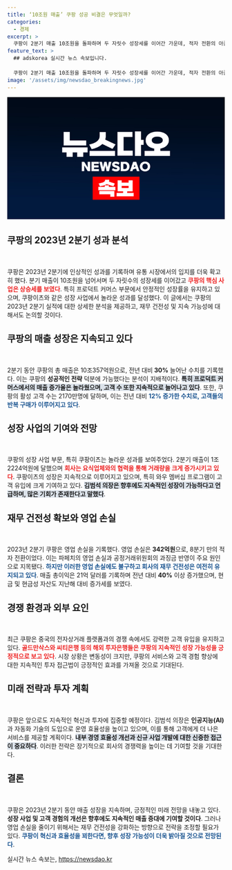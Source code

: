 ```yaml
---
title: ‘10조원 매출’ 쿠팡 성공 비결은 무엇일까?
categories:
  - 경제
excerpt: >
  쿠팡이 2분기 매출 10조원을 돌파하며 두 자릿수 성장세를 이어간 가운데, 적자 전환의 아픔도 겪었다. 프로덕트 커머스와 쿠팡이츠는 괄목할 성과를 기록하며 미래 성장 가능성을 증명했다.
feature_text: >
  ## adskorea 실시간 뉴스 속보입니다.

  쿠팡이 2분기 매출 10조원을 돌파하며 두 자릿수 성장세를 이어간 가운데, 적자 전환의 아픔도 겪었다. 프로덕트 커머스와 쿠팡이츠는 괄목할 성과를 기록하며 미래 성장 가능성을 증명했다.
image: '/assets/img/newsdao_breakingnews.jpg'
---
```


<p><img src="/assets/img/newsdao_breakingnews.jpg" alt="adskorea 속보" /></p>

<h2 data-ke-size="size26">쿠팡의 2023년 2분기 성과 분석</h2>

<p data-ke-size="size16">&nbsp;</p>

<p>쿠팡은 2023년 2분기에 인상적인 성과를 기록하며 유통 시장에서의 입지를 더욱 확고히 했다. 분기 매출이 10조원을 넘어서며 두 자릿수의 성장세를 이어갔고 <b><span style="color: #ee2323;">쿠팡의 핵심 사업은 상승세를 보였다</span></b>. 특히 프로덕트 커머스 부문에서 안정적인 성장률을 유지하고 있으며, 쿠팡이츠와 같은 성장 사업에서 놀라운 성과를 달성했다. 이 글에서는 쿠팡의 2023년 2분기 실적에 대한 상세한 분석을 제공하고, 재무 건전성 및 지속 가능성에 대해서도 논의할 것이다.</p>

<h2 data-ke-size="size26">쿠팡의 매출 성장은 지속되고 있다</h2>

<p data-ke-size="size16">&nbsp;</p>

<p>2분기 동안 쿠팡의 총 매출은 10조357억원으로, 전년 대비<strong> 30%</strong> 늘어난 수치를 기록했다. 이는 쿠팡의 <b>성공적인 전략</b> 덕분에 가능했다는 분석이 지배적이다. <b><span style="background-color: #21538527;">특히 프로덕트 커머스에서의 매출 증가율은 놀라웠으며, 고객 수 또한 지속적으로 늘어나고 있다</span></b>. 또한, 쿠팡의 활성 고객 수는 2170만명에 달하며, 이는 전년 대비 <b><span style="color: #1a5490;">12% 증가한 수치로, 고객들의 반복 구매가 이루어지고 있다</span></b>.</p>

<h2 data-ke-size="size26">성장 사업의 기여와 전망</h2>

<p data-ke-size="size16">&nbsp;</p>

<p>쿠팡의 성장 사업 부문, 특히 쿠팡이츠는 놀라운 성과를 보여주었다. 2분기 매출이 1조2224억원에 달했으며 <b><span style="color: #ee2323;">회사는 요식업체와의 협력을 통해 거래량을 크게 증가시키고 있다</span></b>. 쿠팡이츠의 성장은 지속적으로 이루어지고 있으며, 특히 와우 멤버십 프로그램이 고객 유입에 크게 기여하고 있다. <b><span style="background-color: #21538527;">김범석 의장은 향후에도 지속적인 성장이 가능하다고 언급하며, 많은 기회가 존재한다고 말했다</span></b>.</p>

<h2 data-ke-size="size26">재무 건전성 확보와 영업 손실</h2>

<p data-ke-size="size16">&nbsp;</p>

<p>2023년 2분기 쿠팡은 영업 손실을 기록했다. 영업 손실은 <strong>342억원</strong>으로, 8분기 만의 적자 전환이었다. 이는 파페치의 영업 손실과 공정거래위원회의 과징금 반영이 주요 원인으로 지목됐다. <b><span style="color: #1a5490;">하지만 이러한 영업 손실에도 불구하고 회사의 재무 건전성은 여전히 유지되고 있다</span></b>. 매출 총이익은 21억 달러를 기록하며 전년 대비 <strong>40%</strong> 이상 증가했으며, 현금 및 현금성 자산도 지난해 대비 증가세를 보였다.</p>

<h2 data-ke-size="size26">경쟁 환경과 외부 요인</h2>

<p data-ke-size="size16">&nbsp;</p>

<p>최근 쿠팡은 중국의 전자상거래 플랫폼과의 경쟁 속에서도 강력한 고객 유입을 유지하고 있다. <b><span style="color: #ee2323;">골드만삭스와 씨티은행 등의 해외 투자은행들은 쿠팡의 지속적인 성장 가능성을 긍정적으로 보고 있다</span></b>. 시장 상황은 변동성이 크지만, 쿠팡의 서비스와 고객 경험 향상에 대한 지속적인 투자 접근법이 긍정적인 효과를 가져올 것으로 기대된다.</p>

<h2 data-ke-size="size26">미래 전략과 투자 계획</h2>

<p data-ke-size="size16">&nbsp;</p>

<p>쿠팡은 앞으로도 지속적인 혁신과 투자에 집중할 예정이다. 김범석 의장은 <b>인공지능(AI)</b>과 자동화 기술의 도입으로 운영 효율성을 높이고 있으며, 이를 통해 고객에게 더 나은 서비스를 제공할 계획이다. <b><span style="background-color: #21538527;">내부 경영 효율성 개선과 신규 사업 개발에 대한 신중한 접근이 중요하다</span></b>. 이러한 전략은 장기적으로 회사의 경쟁력을 높이는 데 기여할 것을 기대한다.</p>

<h2 data-ke-size="size26">결론</h2>

<p data-ke-size="size16">&nbsp;</p>

<p>쿠팡은 2023년 2분기 동안 매출 성장을 지속하며, 긍정적인 미래 전망을 내놓고 있다. <b>성장 사업 및 고객 경험의 개선은 향후에도 지속적인 매출 증대에 기여할 것이다</b>. 그러나 영업 손실을 줄이기 위해서는 재무 건전성을 강화하는 방향으로 전략을 조정할 필요가 있다. <b><span style="color: #1a5490;">쿠팡이 혁신과 효율성을 꾀한다면, 향후 성장 가능성이 더욱 밝아질 것으로 전망된다</span></b>.</p>
실시간 뉴스 속보는, <a href="https://newsdao.kr" rel="dofollow">https://newsdao.kr</a>


